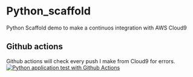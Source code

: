 #   Python_scaffold
Python Scaffold demo to make a continuos integration with AWS Cloud9

## Github actions
Github actions will check every push I make from Cloud9 for errors.
[![Python application test with Github Actions](https://github.com/edson98lg/python_scaffold/actions/workflows/main.yml/badge.svg)](https://github.com/edson98lg/python_scaffold/actions/workflows/main.yml)

